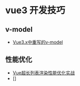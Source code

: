 # vue3 开发技巧

## v-model

- [Vue3.x中重写的v-model](https://www.jianshu.com/p/cfcdcb274ed0)

## 性能优化

- [Vue超长列表渲染性能优化实战](https://www.html5train.com/p/t_pc/course_pc_detail/video/v_5e81c6ce41765_jR8pVFhj)
- []
